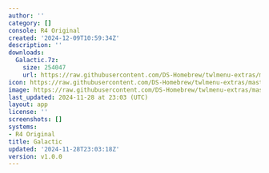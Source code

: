 ```yaml
---
author: ''
category: []
console: R4 Original
created: '2024-12-09T10:59:34Z'
description: ''
downloads:
  Galactic.7z:
    size: 254047
    url: https://raw.githubusercontent.com/DS-Homebrew/twlmenu-extras/master/_nds/TWiLightMenu/r4menu/themes/Galactic.7z
icon: https://raw.githubusercontent.com/DS-Homebrew/twlmenu-extras/master/unistore/icons/r4.png
image: https://raw.githubusercontent.com/DS-Homebrew/twlmenu-extras/master/unistore/icons/r4.png
last_updated: 2024-11-28 at 23:03 (UTC)
layout: app
license: ''
screenshots: []
systems:
- R4 Original
title: Galactic
updated: '2024-11-28T23:03:18Z'
version: v1.0.0
---
```

